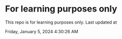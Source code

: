 # For learning purposes only
This repo is for learning purposes only.
Last updated at

Friday, January 5, 2024 4:30:26 AM

